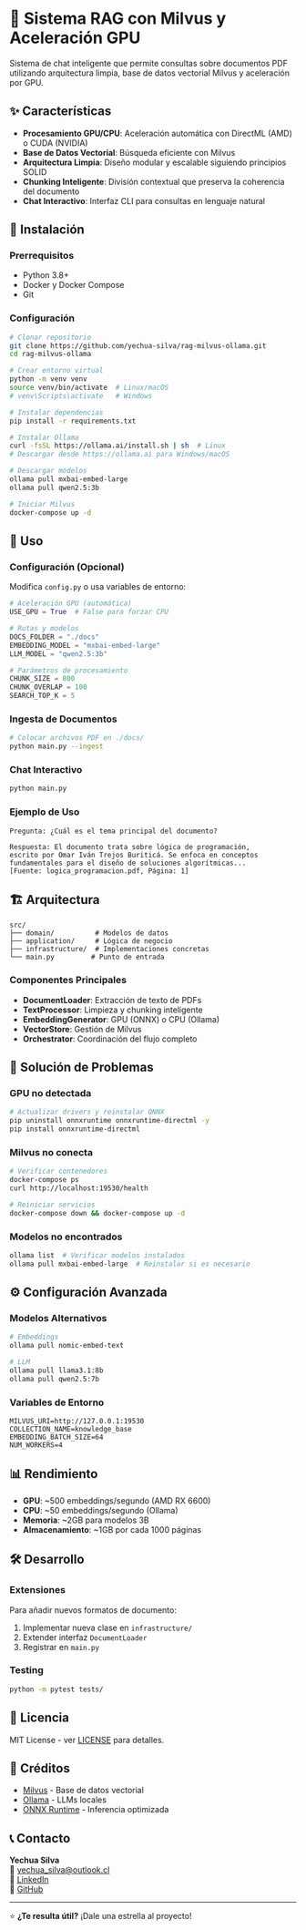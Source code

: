 # 🤖 Sistema RAG con Milvus y Aceleración GPU

Sistema de chat inteligente que permite consultas sobre documentos PDF utilizando arquitectura limpia, base de datos vectorial Milvus y aceleración por GPU.

## ✨ Características

- **Procesamiento GPU/CPU**: Aceleración automática con DirectML (AMD) o CUDA (NVIDIA)
- **Base de Datos Vectorial**: Búsqueda eficiente con Milvus
- **Arquitectura Limpia**: Diseño modular y escalable siguiendo principios SOLID
- **Chunking Inteligente**: División contextual que preserva la coherencia del documento
- **Chat Interactivo**: Interfaz CLI para consultas en lenguaje natural

## 🚀 Instalación

### Prerrequisitos

- Python 3.8+
- Docker y Docker Compose
- Git

### Configuración

```bash
# Clonar repositorio
git clone https://github.com/yechua-silva/rag-milvus-ollama.git
cd rag-milvus-ollama

# Crear entorno virtual
python -m venv venv
source venv/bin/activate  # Linux/macOS
# venv\Scripts\activate   # Windows

# Instalar dependencias
pip install -r requirements.txt

# Instalar Ollama
curl -fsSL https://ollama.ai/install.sh | sh  # Linux
# Descargar desde https://ollama.ai para Windows/macOS

# Descargar modelos
ollama pull mxbai-embed-large
ollama pull qwen2.5:3b

# Iniciar Milvus
docker-compose up -d
```

## 📖 Uso

### Configuración (Opcional)

Modifica `config.py` o usa variables de entorno:

```python
# Aceleración GPU (automática)
USE_GPU = True  # False para forzar CPU

# Rutas y modelos
DOCS_FOLDER = "./docs"
EMBEDDING_MODEL = "mxbai-embed-large"
LLM_MODEL = "qwen2.5:3b"

# Parámetros de procesamiento
CHUNK_SIZE = 800
CHUNK_OVERLAP = 100
SEARCH_TOP_K = 5
```

### Ingesta de Documentos

```bash
# Colocar archivos PDF en ./docs/
python main.py --ingest
```

### Chat Interactivo

```bash
python main.py
```

### Ejemplo de Uso

```
Pregunta: ¿Cuál es el tema principal del documento?

Respuesta: El documento trata sobre lógica de programación,
escrito por Omar Iván Trejos Buriticá. Se enfoca en conceptos
fundamentales para el diseño de soluciones algorítmicas...
[Fuente: logica_programacion.pdf, Página: 1]
```

## 🏗️ Arquitectura

```
src/
├── domain/          # Modelos de datos
├── application/     # Lógica de negocio
├── infrastructure/  # Implementaciones concretas
└── main.py         # Punto de entrada
```

### Componentes Principales

- **DocumentLoader**: Extracción de texto de PDFs
- **TextProcessor**: Limpieza y chunking inteligente
- **EmbeddingGenerator**: GPU (ONNX) o CPU (Ollama)
- **VectorStore**: Gestión de Milvus
- **Orchestrator**: Coordinación del flujo completo

## 🔧 Solución de Problemas

### GPU no detectada

```bash
# Actualizar drivers y reinstalar ONNX
pip uninstall onnxruntime onnxruntime-directml -y
pip install onnxruntime-directml
```

### Milvus no conecta

```bash
# Verificar contenedores
docker-compose ps
curl http://localhost:19530/health

# Reiniciar servicios
docker-compose down && docker-compose up -d
```

### Modelos no encontrados

```bash
ollama list  # Verificar modelos instalados
ollama pull mxbai-embed-large  # Reinstalar si es necesario
```

## ⚙️ Configuración Avanzada

### Modelos Alternativos

```bash
# Embeddings
ollama pull nomic-embed-text

# LLM
ollama pull llama3.1:8b
ollama pull qwen2.5:7b
```

### Variables de Entorno

```env
MILVUS_URI=http://127.0.0.1:19530
COLLECTION_NAME=knowledge_base
EMBEDDING_BATCH_SIZE=64
NUM_WORKERS=4
```

## 📊 Rendimiento

- **GPU**: ~500 embeddings/segundo (AMD RX 6600)
- **CPU**: ~50 embeddings/segundo (Ollama)
- **Memoria**: ~2GB para modelos 3B
- **Almacenamiento**: ~1GB por cada 1000 páginas

## 🛠️ Desarrollo

### Extensiones

Para añadir nuevos formatos de documento:

1. Implementar nueva clase en `infrastructure/`
2. Extender interfaz `DocumentLoader`
3. Registrar en `main.py`

### Testing

```bash
python -m pytest tests/
```

## 📄 Licencia

MIT License - ver [LICENSE](LICENSE) para detalles.

## 🙏 Créditos

- [Milvus](https://milvus.io/) - Base de datos vectorial
- [Ollama](https://ollama.ai/) - LLMs locales
- [ONNX Runtime](https://onnxruntime.ai/) - Inferencia optimizada

## 📞 Contacto

**Yechua Silva**  
📧 yechua_silva@outlook.cl  
💼 [LinkedIn](https://www.linkedin.com/in/yechua-silva/)  
🐙 [GitHub](https://github.com/yechua-silva/rag-milvus-ollama)

---

⭐ **¿Te resulta útil?** ¡Dale una estrella al proyecto!
